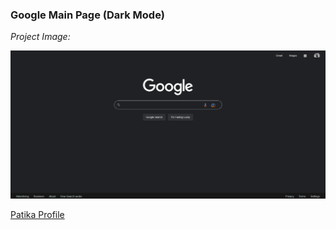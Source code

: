 ### Google Main Page (Dark Mode)

*Project Image:*

![Project Image](assets/project.png)

<a href="https://app.patika.dev/emreeldemirx">Patika Profile</a>